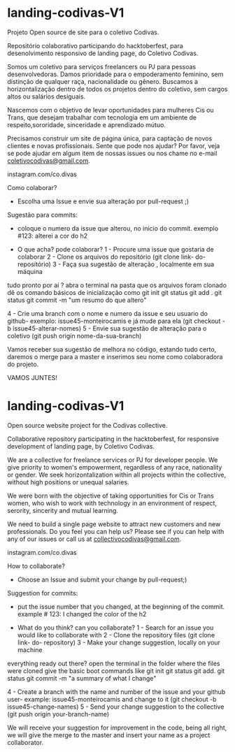 # landing-codivas-V1
Projeto Open source de site para o coletivo Codivas.

Repositório colaborativo participando do hacktoberfest, para desenolvimento responsivo de landing page, do Coletivo Codivas.

Somos um coletivo para serviços freelancers ou PJ para pessoas desenvolvedoras.
Damos prioridade para o empoderamento feminino, sem distinção de qualquer raça, nacionalidade ou gênero.
Buscamos a horizontalização dentro de todos os projetos dentro do coletivo, sem cargos altos ou salários desiguais.

Nascemos com o objetivo de levar oportunidades para mulheres Cis ou Trans, que desejam trabalhar com tecnologia em um ambiente de respeito,sororidade,
sinceridade  e aprendizado mútuo.

Precisamos construir um site de página única, para captação de novos clientes e novas profissionais.
Sente que pode nos ajudar?
Por favor, veja se pode ajudar em algum item de nossas issues ou nos chame no e-mail coletivocodivas@gmail.com.

instagram.com/co.divas

Como colaborar?
- Escolha uma Issue e envie sua alteração por pull-request ;)

Sugestão para commits:
- coloque o numero da issue que alterou, no inicio do commit. exemplo #123: alterei a cor do h2 

-  O que acha? pode colaborar?
1 - Procure uma issue que gostaria de colaborar
2 - Clone os arquivos do repositório
(git clone link- do- repositório)
3 - Faça sua sugestão de alteração , localmente em sua máquina


tudo pronto por aí ?
abra o terminal na pasta que os arquivos foram clonado
dê os comando básicos de inicialização como
git init
git status
git add .
git status
git commit -m "um resumo do que altero"


4 - Crie uma branch com o nome e numero da issue e seu usuario do github- exemplo: issue45-monteirocamis e já mude para ela
(git checkout -b issue45-alterar-nomes)
5 - Envie sua sugestão de alteração para o coletivo
(git push origin nome-da-sua-branch)

Vamos receber sua sugestão de melhora no código, estando tudo certo, daremos o merge para a master e inserimos seu nome como colaboradora do projeto.



VAMOS JUNTES!


# landing-codivas-V1
Open source website project for the Codivas collective.

Collaborative repository participating in the hacktoberfest, for responsive development of landing page, by Coletivo Codivas.

We are a collective for freelance services or PJ for developer people.
We give priority to women's empowerment, regardless of any race, nationality or gender.
We seek horizontalization within all projects within the collective, without high positions or unequal salaries.

We were born with the objective of taking opportunities for Cis or Trans women, who wish to work with technology in an environment of respect, serority,
sincerity and mutual learning.

We need to build a single page website to attract new customers and new professionals.
Do you feel you can help us?
Please see if you can help with any of our issues or call us at collectivocodivas@gmail.com.

instagram.com/co.divas

How to collaborate?
- Choose an Issue and submit your change by pull-request;)

Suggestion for commits:
- put the issue number that you changed, at the beginning of the commit. example # 123: I changed the color of the h2

-  What do you think? can you collaborate?
1 - Search for an issue you would like to collaborate with
2 - Clone the repository files
(git clone link- do- repository)
3 - Make your change suggestion, locally on your machine


everything ready out there?
open the terminal in the folder where the files were cloned
give the basic boot commands like
git init
git status
git add.
git status
git commit -m "a summary of what I change"


4 - Create a branch with the name and number of the issue and your github user- example: issue45-monteirocamis and change to it
(git checkout -b issue45-change-names)
5 - Send your change suggestion to the collective
(git push origin your-branch-name)

We will receive your suggestion for improvement in the code, being all right, we will give the merge to the master and insert your name as a project collaborator.
